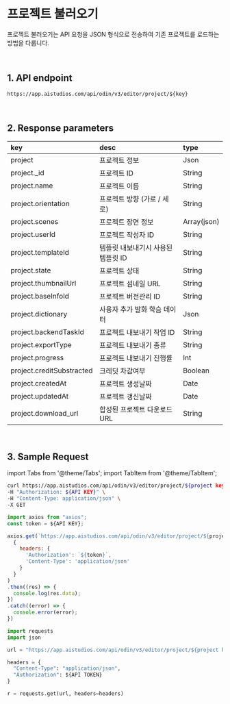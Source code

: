 # 프로젝트 불러오기

프로젝트 불러오기는 API 요청을 JSON 형식으로 전송하여 기존 프로젝트를 로드하는 방법을 다룹니다.

<br/>

## 1. API endpoint

```http
https://app.aistudios.com/api/odin/v3/editor/project/${key}
```

<br/>

## 2. Response parameters

|key|desc|type|
|:---|:---|:---|
|project|프로젝트 정보|Json|
|project._id|프로젝트 ID|String|
|project.name|프로젝트 이름|String|
|project.orientation|프로젝트 방향 (가로 / 세로)|String|
|project.scenes|프로젝트 장면 정보|Array(json)|
|project.userId|프로젝트 작성자 ID|String|
|project.templateId|템플릿 내보내기시 사용된 템플릿 ID|String|
|project.state|프로젝트 상태|String|
|project.thumbnailUrl|프로젝트 섬네일 URL|String|
|project.baseInfoId|프로젝트 버전관리 ID|String|
|project.dictionary|사용자 추가 발화 학슴 데이터|Json|
|project.backendTaskId|프로젝트 내보내기 작업 ID|String|
|project.exportType|프로젝트 내보내기 종류|String|
|project.progress|프로젝트 내보내기 진행률|Int|
|project.creditSubstracted|크레딧 차감여부|Boolean|
|project.createdAt|프로젝트 생성날짜|Date|
|project.updatedAt|프로젝트 갱신날짜|Date|
|project.download_url|합성된 프로젝트 다운로드 URL|String|

<br/>

## 3. Sample Request

import Tabs from '@theme/Tabs';
import TabItem from '@theme/TabItem';

<Tabs>
<TabItem value="curl" label="cURL">

```bash
curl https://app.aistudios.com/api/odin/v3/editor/project/${project key}  \
-H "Authorization: ${API KEY}" \
-H "Content-Type: application/json" \
-X GET
```

</TabItem>
<TabItem value="js" label="Node.js">

```js
import axios from "axios"; 
const token = ${API KEY};

axios.get(`https://app.aistudios.com/api/odin/v3/editor/project/${project key}`, 
  {
    headers: {
      'Authorization': `${token}`,
      'Content-Type': 'application/json'
    }
  }
)
.then((res) => {
  console.log(res.data);
})
.catch((error) => {
  console.error(error);
})
```

</TabItem>
<TabItem value="py" label="Python">

```py
import requests
import json

url = "https://app.aistudios.com/api/odin/v3/editor/project/${project key}"

headers = {
  "Content-Type": "application/json",
  "Authorization": ${API TOKEN}
}

r = requests.get(url, headers=headers)
```

</TabItem>
</Tabs>
